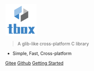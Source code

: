 <img src="/assets/img/logo_text.png" width="20%" />

> A glib-like cross-platform C library

- Simple, Fast, Cross-platform 

[Gitee](https://gitee.com/tboox/tbox/)
[Github](https://github.com/tboox/tbox/)
[Getting Started](/getting_started)
